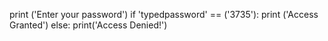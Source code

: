 print ('Enter your password')
if 'typedpassword' == ('3735'):
print ('Access Granted')
else:
print('Access Denied!')
